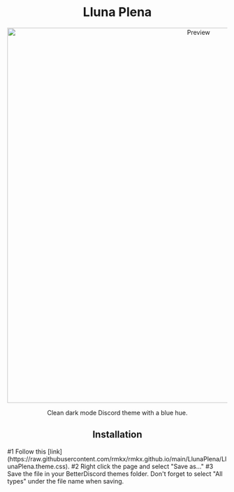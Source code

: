 <h1 align="center">Lluna Plena</h1>
<p align="center">
  <img alt="Preview" width="860" alt="preview" src="https://i.imgur.com/BG9jdyc.png">
<p align="center">
<p align="center">Clean dark mode Discord theme with a blue hue.</p>

<h2 align="center">Installation</h2>
#1 Follow this [link] (https://raw.githubusercontent.com/rmkx/rmkx.github.io/main/LlunaPlena/LlunaPlena.theme.css).
#2 Right click the page and select "Save as..."
#3 Save the file in your BetterDiscord themes folder. Don't forget to select "All types" under the file name when saving.
